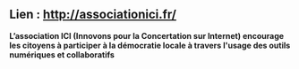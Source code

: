 <!--

---
title: Association ICI
description: L’association ICI (Innovons pour la Concertation sur Internet) encourage les citoyens à participer à la démocratie locale à travers l'usage des outils numériques et collaboratifs
image_url: https://github.com/multibao/contributions/blob/master/media/association_ici.jpg?raw=true
---

-->

## Lien : http://associationici.fr/

**L’association ICI (Innovons pour la Concertation sur Internet) encourage les citoyens à participer à la démocratie locale à travers l'usage des outils numériques et collaboratifs**
